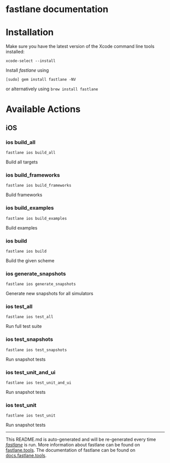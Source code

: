 fastlane documentation
================
# Installation

Make sure you have the latest version of the Xcode command line tools installed:

```
xcode-select --install
```

Install _fastlane_ using
```
[sudo] gem install fastlane -NV
```
or alternatively using `brew install fastlane`

# Available Actions
## iOS
### ios build_all
```
fastlane ios build_all
```
Build all targets
### ios build_frameworks
```
fastlane ios build_frameworks
```
Build frameworks
### ios build_examples
```
fastlane ios build_examples
```
Build examples
### ios build
```
fastlane ios build
```
Build the given scheme
### ios generate_snapshots
```
fastlane ios generate_snapshots
```
Generate new snapshots for all simulators
### ios test_all
```
fastlane ios test_all
```
Run full test suite
### ios test_snapshots
```
fastlane ios test_snapshots
```
Run snapshot tests
### ios test_unit_and_ui
```
fastlane ios test_unit_and_ui
```
Run snapshot tests
### ios test_unit
```
fastlane ios test_unit
```
Run snapshot tests

----

This README.md is auto-generated and will be re-generated every time [_fastlane_](https://fastlane.tools) is run.
More information about fastlane can be found on [fastlane.tools](https://fastlane.tools).
The documentation of fastlane can be found on [docs.fastlane.tools](https://docs.fastlane.tools).
